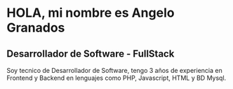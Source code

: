 # HOLA, mi nombre es Angelo Granados
## Desarrollador de Software - FullStack
Soy tecnico de Desarrollador de Software, tengo 3 años de experiencia en Frontend y Backend en lenguajes como PHP, Javascript, HTML y BD Mysql.  
<!--
**AngeloGranados/AngeloGranados** is a ✨ _special_ ✨ repository because its `README.md` (this file) appears on your GitHub profile.

Here are some ideas to get you started:

- 🔭 I’m currently working on ...
- 🌱 I’m currently learning ...
- 👯 I’m looking to collaborate on ...
- 🤔 I’m looking for help with ...
- 💬 Ask me about ...
- 📫 How to reach me: ...
- 😄 Pronouns: ...
- ⚡ Fun fact: ...
-->
